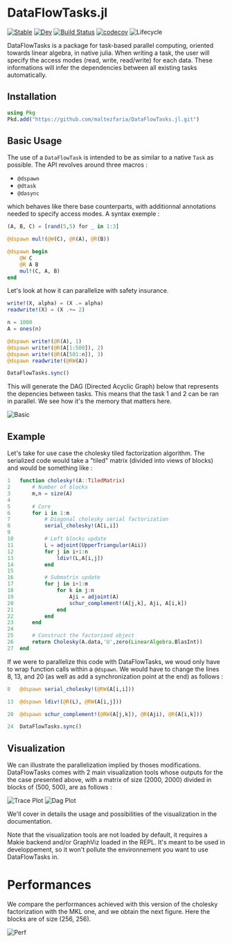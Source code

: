 # DataFlowTasks.jl

[![Stable](https://img.shields.io/badge/docs-stable-blue.svg)](https://maltezfaria.github.io/DataFlowTasks.jl/stable)
[![Dev](https://img.shields.io/badge/docs-dev-blue.svg)](https://maltezfaria.github.io/DataFlowTasks.jl/dev)
[![Build
Status](https://github.com/maltezfaria/DataFlowTasks.jl/workflows/CI/badge.svg)](https://github.com/maltezfaria/DataFlowTasks.jl/actions)
[![codecov](https://codecov.io/gh/maltezfaria/DataFlowTasks.jl/branch/main/graph/badge.svg?token=UOWU691WWG)](https://codecov.io/gh/maltezfaria/DataFlowTasks.jl)
![Lifecycle](https://img.shields.io/badge/lifecycle-experimental-blue.svg)

DataFlowTasks is a package for task-based parallel computing, oriented towards linear algebra, in native julia. When writing a task, the user will specify the access modes (read, write, read/write) for each data. These informations will infer the dependencies between all existing tasks automatically.

## Installation

```julia
using Pkg
Pkd.add("https://github.com/maltezfaria/DataFlowTasks.jl.git")
```

## Basic Usage

The use of a `DataFlowTask` is intended to be as similar to a native `Task` as possible. The API revolves around three macros :
* `@dspawn`
* `@dtask`
* `@dasync`

which behaves like there base counterparts, with additionnal annotations needed to specify access modes. A syntax exemple :

```julia
(A, B, C) = [rand(5,5) for _ in 1:3]

@dspawn mul!(@W(C), @R(A), @R(B))

@dspawn begin
    @W C
    @R A B
    mul!(C, A, B)
end
```

Let's look at how it can parallelize with safety insurance.

```julia
write!(X, alpha) = (X .= alpha)
readwrite!(X) = (X .+= 2)

n = 1000
A = ones(n)

@dspawn write!(@R(A), 1)
@dspawn write!(@R(A[1:500]), 2)
@dspawn write!(@R(A[501:n]), 3)
@dspawn readwrite!(@RW(A))

DataFlowTasks.sync()
```

This will generate the DAG (Directed Acyclic Graph) below that represents the depencies between tasks. This means that the task 1 and 2 can be ran in parallel. We see how it's the memory that matters here.

![Basic](graph.png)

## Example

Let's take for use case the cholesky tiled factorization algorithm. The serialized code would take a "tiled" matrix (divided into views of blocks) and would be something like :

```julia
1   function cholesky!(A::TiledMatrix)
2       # Number of blocks
3       m,n = size(A)
4   
5       # Core
6       for i in 1:m
7           # Diagonal cholesky serial factorization
8           serial_cholesky!(A[i,i])
9   
10          # Left blocks update
11          L = adjoint(UpperTriangular(Aii))
12          for j in i+1:n
13              ldiv!(L,A[i,j])
14          end
15  
16          # Submatrix update
17          for j in i+1:m
18              for k in j:n
19                  Aji = adjoint(A)
20                  schur_complement!(A[j,k], Aji, A[i,k])
21              end
22          end
23      end
24  
25      # Construct the factorized object
26      return Cholesky(A.data,'U',zero(LinearAlgebra.BlasInt))
27  end
```

If we were to parallelize this code with DataFlowTasks, we woud only have to wrap function calls within a `@dspawn`. We would have to change the lines 8, 13, and 20 (as well as add a synchronization point at the end) as follows :

```julia
8   @dspawn serial_cholesky!(@RW(A[i,i]))

13  @dspawn ldiv!(@R(L), @RW(A[i,j]))

20  @dspawn schur_complement!(@RW(A[j,k]), @R(Aji), @R(A[i,k]))

24  DataFlowTasks.sync()
```

## Visualization

We can illustrate the parallelization implied by thoses modifications. DataFlowTasks comes with 2 main visualization tools whose outputs for the the case presented above, with a matrix of size (2000, 2000) divided in blocks of (500, 500), are as follows :

![Trace Plot](example.png)
![Dag Plot](exampledag.svg)

We'll cover in details the usage and possibilities of the visualization in the documentation.

Note that the visualization tools are not loaded by default, it requires a Makie backend and/or GraphViz loaded in the REPL. It's meant to be used in developpement, so it won't pollute the environnement you want to use DataFlowTasks in.

# Performances

We compare the performances achieved with this version of the cholesky factorization with the MKL one, and we obtain the next figure. Here the blocks are of size (256, 256).

![Perf](scalability_lfaria.png)